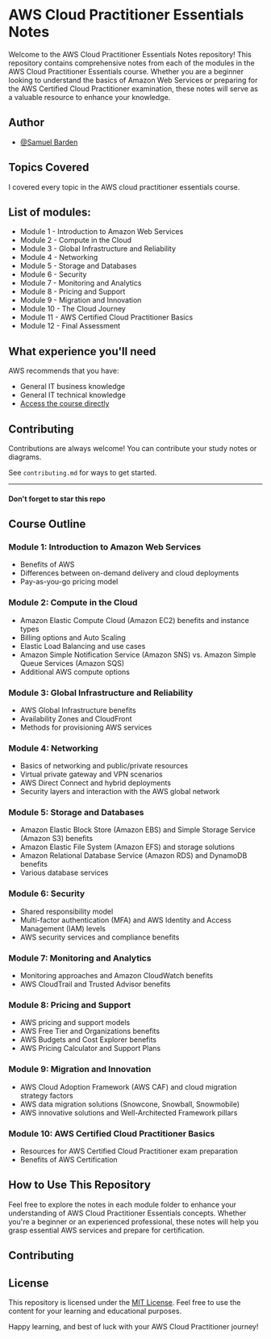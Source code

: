 # AWS Cloud Practitioner Essentials Notes

Welcome to the AWS Cloud Practitioner Essentials Notes repository! 
This repository contains comprehensive notes from each of the modules in the AWS Cloud Practitioner Essentials course. Whether you are a beginner looking to understand the basics of Amazon Web Services or preparing for the AWS Certified Cloud Practitioner examination, these notes will serve as a valuable resource to enhance your knowledge.

## Author

- [@Samuel Barden](https://www.samuelbarden.com)


## Topics Covered

I covered every topic in the AWS cloud practitioner essentials course.


## List of modules:

 - Module 1 - Introduction to Amazon Web Services
 - Module 2 - Compute in the Cloud
 - Module 3 - Global Infrastructure and Reliability
 - Module 4 - Networking
 - Module 5 - Storage and Databases
 - Module 6 - Security
 - Module 7 - Monitoring and Analytics
 - Module 8 - Pricing and Support
 - Module 9 - Migration and Innovation
 - Module 10 - The Cloud Journey
 - Module 11 - AWS Certified Cloud Practitioner Basics
 - Module 12 - Final Assessment



## What experience you'll need

AWS recommends that you have:

  - General IT business knowledge
  - General IT technical knowledge
  - [Access the course directly](https://explore.skillbuilder.aws/learn/course/external/view/elearning/134/aws-cloud-practitioner-essentials)

## Contributing

Contributions are always welcome!
You can contribute your study notes or diagrams.

See `contributing.md` for ways to get started.

---------------------------------------------------------
#### Don't forget to star this repo


















## Course Outline

### Module 1: Introduction to Amazon Web Services
- Benefits of AWS
- Differences between on-demand delivery and cloud deployments
- Pay-as-you-go pricing model

### Module 2: Compute in the Cloud
- Amazon Elastic Compute Cloud (Amazon EC2) benefits and instance types
- Billing options and Auto Scaling
- Elastic Load Balancing and use cases
- Amazon Simple Notification Service (Amazon SNS) vs. Amazon Simple Queue Services (Amazon SQS)
- Additional AWS compute options

### Module 3: Global Infrastructure and Reliability
- AWS Global Infrastructure benefits
- Availability Zones and CloudFront
- Methods for provisioning AWS services

### Module 4: Networking
- Basics of networking and public/private resources
- Virtual private gateway and VPN scenarios
- AWS Direct Connect and hybrid deployments
- Security layers and interaction with the AWS global network

### Module 5: Storage and Databases
- Amazon Elastic Block Store (Amazon EBS) and Simple Storage Service (Amazon S3) benefits
- Amazon Elastic File System (Amazon EFS) and storage solutions
- Amazon Relational Database Service (Amazon RDS) and DynamoDB benefits
- Various database services

### Module 6: Security
- Shared responsibility model
- Multi-factor authentication (MFA) and AWS Identity and Access Management (IAM) levels
- AWS security services and compliance benefits

### Module 7: Monitoring and Analytics
- Monitoring approaches and Amazon CloudWatch benefits
- AWS CloudTrail and Trusted Advisor benefits

### Module 8: Pricing and Support
- AWS pricing and support models
- AWS Free Tier and Organizations benefits
- AWS Budgets and Cost Explorer benefits
- AWS Pricing Calculator and Support Plans

### Module 9: Migration and Innovation
- AWS Cloud Adoption Framework (AWS CAF) and cloud migration strategy factors
- AWS data migration solutions (Snowcone, Snowball, Snowmobile)
- AWS innovative solutions and Well-Architected Framework pillars

### Module 10: AWS Certified Cloud Practitioner Basics
- Resources for AWS Certified Cloud Practitioner exam preparation
- Benefits of AWS Certification

## How to Use This Repository
Feel free to explore the notes in each module folder to enhance your understanding of AWS Cloud Practitioner Essentials concepts. Whether you're a beginner or an experienced professional, these notes will help you grasp essential AWS services and prepare for certification.

## Contributing

## License
This repository is licensed under the [MIT License](LICENSE). Feel free to use the content for your learning and educational purposes.

Happy learning, and best of luck with your AWS Cloud Practitioner journey!
